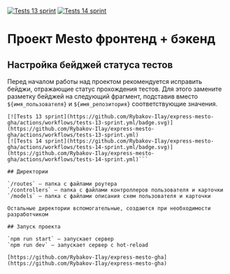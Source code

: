 [![Tests 13 sprint](https://github.com/Rybakov-Ilay/express-mesto-gha/actions/workflows/tests-13-sprint.yml/badge.svg)](https://github.com/Rybakov-Ilay/express-mesto-gha/actions/workflows/tests-13-sprint.yml)
[![Tests 14 sprint](https://github.com/Rybakov-Ilay/express-mesto-gha/actions/workflows/tests-14-sprint.yml/badge.svg)](https://github.com/Rybakov-Ilay/express-mesto-gha/actions/workflows/tests-14-sprint.yml)

# Проект Mesto фронтенд + бэкенд

## Настройка бейджей статуса тестов

Перед началом работы над проектом рекомендуется исправить бейджи, отражающие статус прохождения тестов.
Для этого замените разметку бейджей на следующий фрагмент, подставив вместо `${имя_пользователя}` и `${имя_репозитория}` соответствующие значения.

```
[![Tests 13 sprint](https://github.com/Rybakov-Ilay/express-mesto-gha/actions/workflows/tests-13-sprint.yml/badge.svg)](https://github.com/Rybakov-Ilay/express-mesto-gha/actions/workflows/tests-13-sprint.yml)
[![Tests 14 sprint](https://github.com/Rybakov-Ilay/express-mesto-gha/actions/workflows/tests-14-sprint.yml/badge.svg)](https://github.com/Rybakov-Ilay/express-mesto-gha/actions/workflows/tests-14-sprint.yml)```

## Директории

`/routes` — папка с файлами роутера  
`/controllers` — папка с файлами контроллеров пользователя и карточки  
`/models` — папка с файлами описания схем пользователя и карточки

Остальные директории вспомогательные, создаются при необходимости разработчиком

## Запуск проекта

`npm run start` — запускает сервер  
`npm run dev` — запускает сервер с hot-reload

[https://github.com/Rybakov-Ilay/express-mesto-gha](https://github.com/Rybakov-Ilay/express-mesto-gha)

